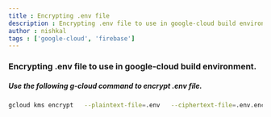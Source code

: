 ```yaml
---
title : Encrypting .env file
description : Encrypting .env file to use in google-cloud build environment.
author : nishkal
tags : ['google-cloud', 'firebase']
---
```


### Encrypting .env file to use in google-cloud build environment.

##### Use the following g-cloud command to encrypt .env file.

```sh
gcloud kms encrypt   --plaintext-file=.env   --ciphertext-file=.env.enc   --location=global   --keyring=cloud-build-keyring   --key=cloud-build-key
```